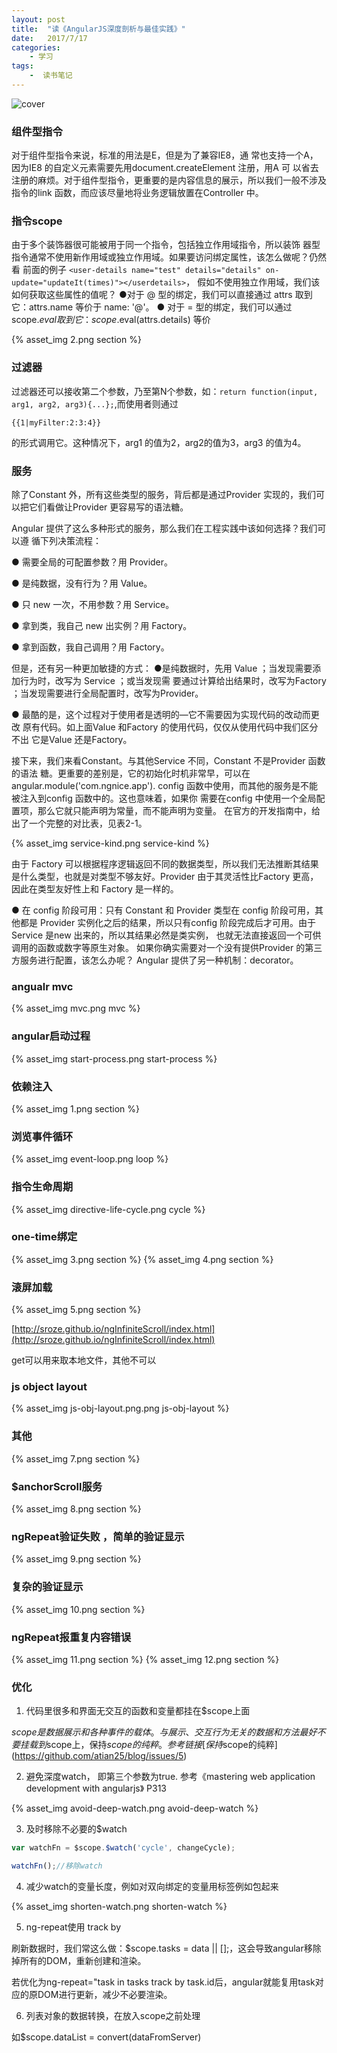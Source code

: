 ```yaml
---
layout: post
title:  "读《AngularJS深度剖析与最佳实践》"
date:   2017/7/17 
categories: 
    - 学习 
tags:
    -  读书笔记
---
```


![cover](/images/book/angualr-deep-analysics.png)

### 组件型指令
对于组件型指令来说，标准的用法是E，但是为了兼容IE8，通
常也支持一个A，因为IE8 的自定义元素需要先用document.createElement 注册，用A 可
以省去注册的麻烦。对于组件型指令，更重要的是内容信息的展示，所以我们一般不涉及指令的link 函数，而应该尽量地将业务逻辑放置在Controller 中。

### 指令scope
由于多个装饰器很可能被用于同一个指令，包括独立作用域指令，所以装饰
器型指令通常不使用新作用域或独立作用域。如果要访问绑定属性，该怎么做呢？仍然看
前面的例子
``<user-details name="test" details="details" on-update="updateIt(times)"></userdetails>``，
假如不使用独立作用域，我们该如何获取这些属性的值呢？
●对于 @ 型的绑定，我们可以直接通过 attrs 取到它：attrs.name 等价于 name: '@'。
● 对于 = 型的绑定，我们可以通过 scope.$eval 取到它：scope.$eval(attrs.details) 等价

 {%  asset_img 2.png section %}

### 过滤器
过滤器还可以接收第二个参数，乃至第N个参数，如：``return function(input, arg1, arg2, arg3){...};``,而使用者则通过
```
{{1|myFilter:2:3:4}}
```
的形式调用它。这种情况下，arg1 的值为2，arg2的值为3，arg3 的值为4。

### 服务
除了Constant 外，所有这些类型的服务，背后都是通过Provider 实现的，我们可以把它们看做让Provider 更容易写的语法糖。

Angular 提供了这么多种形式的服务，那么我们在工程实践中该如何选择？我们可以遵
循下列决策流程：

● 需要全局的可配置参数？用 Provider。

● 是纯数据，没有行为？用 Value。

● 只 new 一次，不用参数？用 Service。

● 拿到类，我自己 new 出实例？用 Factory。

● 拿到函数，我自己调用？用 Factory。

但是，还有另一种更加敏捷的方式：
●是纯数据时，先用 Value ；当发现需要添加行为时，改写为 Service ；或当发现需
要通过计算给出结果时，改写为Factory ；当发现需要进行全局配置时，改写为Provider。

● 最酷的是，这个过程对于使用者是透明的—它不需要因为实现代码的改动而更改
原有代码。如上面Value 和Factory 的使用代码，仅仅从使用代码中我们区分不出
它是Value 还是Factory。

接下来，我们来看Constant。与其他Service 不同，Constant 不是Provider 函数的语法
糖。更重要的差别是，它的初始化时机非常早，可以在angular.module('com.ngnice.app').
config 函数中使用，而其他的服务是不能被注入到config 函数中的。这也意味着，如果你
需要在config 中使用一个全局配置项，那么它就只能声明为常量，而不能声明为变量。
在官方的开发指南中，给出了一个完整的对比表，见表2-1。

{% asset_img service-kind.png service-kind  %}
 
由于 Factory 可以根据程序逻辑返回不同的数据类型，所以我们无法推断其结果是什么类型，也就是对类型不够友好。Provider 由于其灵活性比Factory 更高，因此在类型友好性上和
Factory 是一样的。

● 在 config 阶段可用：只有 Constant 和 Provider 类型在 config 阶段可用，其他都是
Provider 实例化之后的结果，所以只有config 阶段完成后才可用。由于Service 是new 出来的，所以其结果必然是类实例，
也就无法直接返回一个可供调用的函数或数字等原生对象。
如果你确实需要对一个没有提供Provider 的第三方服务进行配置，该怎么办呢？
Angular 提供了另一种机制：decorator。

### angualr mvc
  {% asset_img mvc.png mvc  %}

### angular启动过程
  {% asset_img start-process.png start-process  %}

### 依赖注入
  {% asset_img 1.png section  %}

### 浏览事件循环
  {% asset_img event-loop.png loop  %}

### 指令生命周期
  {% asset_img directive-life-cycle.png cycle  %}

### one-time绑定
  {% asset_img 3.png section  %}
  {% asset_img 4.png section  %}


### 滚屏加载
  {% asset_img 5.png section  %}
     
[http://sroze.github.io/ngInfiniteScroll/index.html](http://sroze.github.io/ngInfiniteScroll/index.html)

get可以用来取本地文件，其他不可以

### js object layout
 {% asset_img js-obj-layout.png.png js-obj-layout  %}
    
### 其他
  {% asset_img 7.png section  %}

### $anchorScroll服务
  {% asset_img 8.png section  %}

### ngRepeat验证失败 ，简单的验证显示
  {% asset_img 9.png section  %}

### 复杂的验证显示
  {% asset_img 10.png section  %}

### ngRepeat报重复内容错误
  {% asset_img 11.png section  %}
  {% asset_img 12.png section  %}


### 优化
  1. 代码里很多和界面无交互的函数和变量都挂在$scope上面

  $scope是数据展示和各种事件的载体。与展示、交互行为无关的数据和方法最好不要挂载到$scope上，保持$scope的纯粹。
  参考链接
  [保持$scope的纯粹](https://github.com/atian25/blog/issues/5)

  2. 避免深度watch， 即第三个参数为true.
  参考《mastering web application development with angularjs》 P313

  {% asset_img avoid-deep-watch.png avoid-deep-watch %}
  

  3. 及时移除不必要的$watch

  ```javascript
  var watchFn = $scope.$watch('cycle', changeCycle);

  watchFn();//移除watch
  ```

  4. 减少watch的变量长度，例如对双向绑定的变量用标签例如<span>包起来
  
  {% asset_img shorten-watch.png shorten-watch %}

  5. ng-repeat使用 track by

  刷新数据时，我们常这么做：$scope.tasks = data || [];，这会导致angular移除掉所有的DOM，重新创建和渲染。

  若优化为ng-repeat="task in tasks track by task.id后，angular就能复用task对应的原DOM进行更新，减少不必要渲染。

  6. 列表对象的数据转换，在放入scope之前处理

  如$scope.dataList = convert(dataFromServer)
